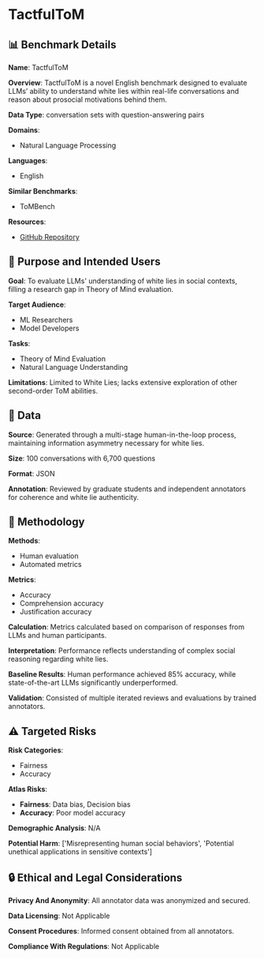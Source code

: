 # TactfulToM

## 📊 Benchmark Details

**Name**: TactfulToM

**Overview**: TactfulToM is a novel English benchmark designed to evaluate LLMs’ ability to understand white lies within real-life conversations and reason about prosocial motivations behind them.

**Data Type**: conversation sets with question-answering pairs

**Domains**:
- Natural Language Processing

**Languages**:
- English

**Similar Benchmarks**:
- ToMBench

**Resources**:
- [GitHub Repository](https://github.com/nii-cl/tactful-tom)

## 🎯 Purpose and Intended Users

**Goal**: To evaluate LLMs' understanding of white lies in social contexts, filling a research gap in Theory of Mind evaluation.

**Target Audience**:
- ML Researchers
- Model Developers

**Tasks**:
- Theory of Mind Evaluation
- Natural Language Understanding

**Limitations**: Limited to White Lies; lacks extensive exploration of other second-order ToM abilities.

## 💾 Data

**Source**: Generated through a multi-stage human-in-the-loop process, maintaining information asymmetry necessary for white lies.

**Size**: 100 conversations with 6,700 questions

**Format**: JSON

**Annotation**: Reviewed by graduate students and independent annotators for coherence and white lie authenticity.

## 🔬 Methodology

**Methods**:
- Human evaluation
- Automated metrics

**Metrics**:
- Accuracy
- Comprehension accuracy
- Justification accuracy

**Calculation**: Metrics calculated based on comparison of responses from LLMs and human participants.

**Interpretation**: Performance reflects understanding of complex social reasoning regarding white lies.

**Baseline Results**: Human performance achieved 85% accuracy, while state-of-the-art LLMs significantly underperformed.

**Validation**: Consisted of multiple iterated reviews and evaluations by trained annotators.

## ⚠️ Targeted Risks

**Risk Categories**:
- Fairness
- Accuracy

**Atlas Risks**:
- **Fairness**: Data bias, Decision bias
- **Accuracy**: Poor model accuracy

**Demographic Analysis**: N/A

**Potential Harm**: ['Misrepresenting human social behaviors', 'Potential unethical applications in sensitive contexts']

## 🔒 Ethical and Legal Considerations

**Privacy And Anonymity**: All annotator data was anonymized and secured.

**Data Licensing**: Not Applicable

**Consent Procedures**: Informed consent obtained from all annotators.

**Compliance With Regulations**: Not Applicable
